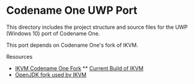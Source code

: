 # Codename One UWP Port

This directory includes the project structure and source files for the UWP (Windows 10) port of Codename One.

This port depends on Codename One's fork of IKVM.

Resources

* [IKVM Codename One Fork](https://github.com/shannah/cn1-ikvm-uwp)
** [Current Build of IKVM](https://github.com/codenameone/cn1-binaries/blob/master/ikvm.zip)
* [OpenJDK fork used by IKVM](https://github.com/shannah/cn1-ikvm-openjdk-8-b132)

